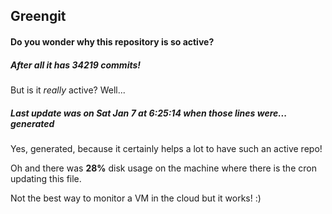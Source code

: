 ## Greengit

#### Do you wonder why this repository is so active?

##### After all it has 34219 commits!

But is it *really* active? Well...

##### Last update was on Sat Jan 7 at 6:25:14 when those lines were... generated

Yes, generated, because it certainly helps a lot to have such an active repo!

Oh and there was **28%** disk usage on the machine
where there is the cron updating this file.

Not the best way to monitor a VM in the cloud but it works! :)
